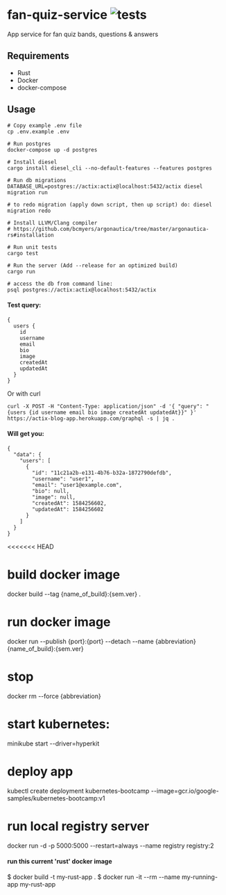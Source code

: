 # fan-quiz-service ![tests](https://github.com/nemesiscodex/actix-blog-app/workflows/tests/badge.svg)
App service for fan quiz bands, questions & answers

## Requirements
- Rust
- Docker
- docker-compose   
 
## Usage
```   
# Copy example .env file    
cp .env.example .env  

# Run postgres 
docker-compose up -d postgres

# Install diesel
cargo install diesel_cli --no-default-features --features postgres

# Run db migrations
DATABASE_URL=postgres://actix:actix@localhost:5432/actix diesel migration run

# to redo migration (apply down script, then up script) do: diesel migration redo

# Install LLVM/Clang compiler
# https://github.com/bcmyers/argonautica/tree/master/argonautica-rs#installation

# Run unit tests
cargo test

# Run the server (Add --release for an optimized build)
cargo run 

# access the db from command line:
psql postgres://actix:actix@localhost:5432/actix
```
#### Test query:
```
{
  users {
    id
    username
    email
    bio 
    image 
    createdAt
    updatedAt
  }
}
```
Or with curl
```
curl -X POST -H "Content-Type: application/json" -d '{ "query": "{users {id username email bio image createdAt updatedAt}}" }' https://actix-blog-app.herokuapp.com/graphql -s | jq .
```
#### Will get you:
```
{
  "data": {
    "users": [
      {
        "id": "11c21a2b-e131-4b76-b32a-1872790defdb",
        "username": "user1",
        "email": "user1@example.com",
        "bio": null,
        "image": null,
        "createdAt": 1584256602,
        "updatedAt": 1584256602
      }
    ]
  }
}
```

<<<<<<< HEAD
# build docker image
docker build --tag {name_of_build}:{sem.ver} .

# run docker image
docker run --publish {port}:{port} --detach --name {abbreviation} {name_of_build}:{sem.ver}

# stop
docker rm --force {abbreviation}

# start kubernetes:
minikube start --driver=hyperkit

# deploy app
kubectl create deployment kubernetes-bootcamp --image=gcr.io/google-samples/kubernetes-bootcamp:v1

# run local registry server
docker run -d -p 5000:5000 --restart=always --name registry registry:2


#### run this current 'rust' docker image
$ docker build -t my-rust-app .
$ docker run -it --rm --name my-running-app my-rust-app

